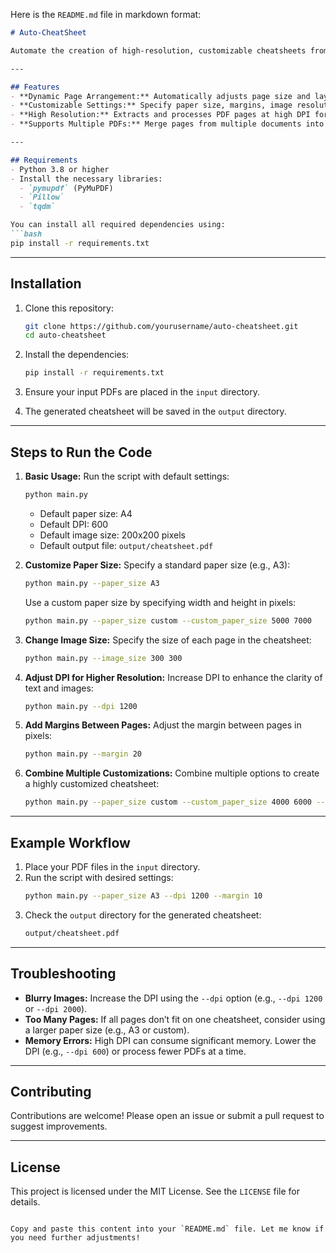 Here is the `README.md` file in markdown format:

```markdown
# Auto-CheatSheet

Automate the creation of high-resolution, customizable cheatsheets from multiple PDFs. This tool processes PDF documents, dynamically arranges pages into a cheatsheet format, and allows users to customize the cheatsheet settings. Ideal for students creating compact study aids or professionals summarizing key documents.

---

## Features
- **Dynamic Page Arrangement:** Automatically adjusts page size and layout to fit the entire cheatsheet.
- **Customizable Settings:** Specify paper size, margins, image resolution (DPI), and more.
- **High Resolution:** Extracts and processes PDF pages at high DPI for clear, readable content.
- **Supports Multiple PDFs:** Merge pages from multiple documents into a single cheatsheet.

---

## Requirements
- Python 3.8 or higher
- Install the necessary libraries:
  - `pymupdf` (PyMuPDF)
  - `Pillow`
  - `tqdm`

You can install all required dependencies using:
```bash
pip install -r requirements.txt
```

---

## Installation
1. Clone this repository:
   ```bash
   git clone https://github.com/yourusername/auto-cheatsheet.git
   cd auto-cheatsheet
   ```

2. Install the dependencies:
   ```bash
   pip install -r requirements.txt
   ```

3. Ensure your input PDFs are placed in the `input` directory.

4. The generated cheatsheet will be saved in the `output` directory.

---

## Steps to Run the Code

1. **Basic Usage:**
   Run the script with default settings:
   ```bash
   python main.py
   ```
   - Default paper size: A4
   - Default DPI: 600
   - Default image size: 200x200 pixels
   - Default output file: `output/cheatsheet.pdf`

2. **Customize Paper Size:**
   Specify a standard paper size (e.g., A3):
   ```bash
   python main.py --paper_size A3
   ```

   Use a custom paper size by specifying width and height in pixels:
   ```bash
   python main.py --paper_size custom --custom_paper_size 5000 7000
   ```

3. **Change Image Size:**
   Specify the size of each page in the cheatsheet:
   ```bash
   python main.py --image_size 300 300
   ```

4. **Adjust DPI for Higher Resolution:**
   Increase DPI to enhance the clarity of text and images:
   ```bash
   python main.py --dpi 1200
   ```

5. **Add Margins Between Pages:**
   Adjust the margin between pages in pixels:
   ```bash
   python main.py --margin 20
   ```

6. **Combine Multiple Customizations:**
   Combine multiple options to create a highly customized cheatsheet:
   ```bash
   python main.py --paper_size custom --custom_paper_size 4000 6000 --image_size 250 250 --dpi 1200 --margin 15
   ```

---

## Example Workflow
1. Place your PDF files in the `input` directory.
2. Run the script with desired settings:
   ```bash
   python main.py --paper_size A3 --dpi 1200 --margin 10
   ```
3. Check the `output` directory for the generated cheatsheet:
   ```bash
   output/cheatsheet.pdf
   ```

---

## Troubleshooting
- **Blurry Images:**
  Increase the DPI using the `--dpi` option (e.g., `--dpi 1200` or `--dpi 2000`).
- **Too Many Pages:**
  If all pages don’t fit on one cheatsheet, consider using a larger paper size (e.g., A3 or custom).
- **Memory Errors:**
  High DPI can consume significant memory. Lower the DPI (e.g., `--dpi 600`) or process fewer PDFs at a time.

---

## Contributing
Contributions are welcome! Please open an issue or submit a pull request to suggest improvements.

---

## License
This project is licensed under the MIT License. See the `LICENSE` file for details.
```

Copy and paste this content into your `README.md` file. Let me know if you need further adjustments!
